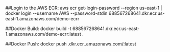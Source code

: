 ##Login to the AWS ECR:
aws ecr get-login-password --region us-east-1 | docker login --username AWS --password-stdin 688567268641.dkr.ecr.us-east-1.amazonaws.com/demo-ecrr

##Docker Build:
docker build -t 688567268641.dkr.ecr.us-east-1.amazonaws.com/demo-ecrr:latest .

##Docker Push:
docker push .dkr.ecr..amazonaws.com/:latest

